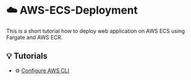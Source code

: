 # ☁️ AWS-ECS-Deployment
This is a short tutorial how to deploy web application on AWS ECS using Fargate and AWS ECR.
## 💡 Tutorials

* ⚙️ [Configure AWS CLI](docs/ConfigureCLI.md)
